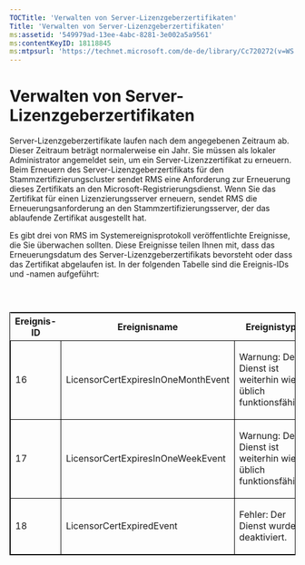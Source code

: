 ```yaml
---
TOCTitle: 'Verwalten von Server-Lizenzgeberzertifikaten'
Title: 'Verwalten von Server-Lizenzgeberzertifikaten'
ms:assetid: '549979ad-13ee-4abc-8281-3e002a5a9561'
ms:contentKeyID: 18118845
ms:mtpsurl: 'https://technet.microsoft.com/de-de/library/Cc720272(v=WS.10)'
---
```


Verwalten von Server-Lizenzgeberzertifikaten
============================================

Server-Lizenzgeberzertifikate laufen nach dem angegebenen Zeitraum ab. Dieser Zeitraum beträgt normalerweise ein Jahr. Sie müssen als lokaler Administrator angemeldet sein, um ein Server-Lizenzzertifikat zu erneuern. Beim Erneuern des Server-Lizenzgeberzertifikats für den Stammzertifizierungscluster sendet RMS eine Anforderung zur Erneuerung dieses Zertifikats an den Microsoft-Registrierungsdienst. Wenn Sie das Zertifikat für einen Lizenzierungsserver erneuern, sendet RMS die Erneuerungsanforderung an den Stammzertifizierungsserver, der das ablaufende Zertifikat ausgestellt hat.

Es gibt drei von RMS im Systemereignisprotokoll veröffentlichte Ereignisse, die Sie überwachen sollten. Diese Ereignisse teilen Ihnen mit, dass das Erneuerungsdatum des Server-Lizenzgeberzertifikats bevorsteht oder dass das Zertifikat abgelaufen ist. In der folgenden Tabelle sind die Ereignis-IDs und -namen aufgeführt:

###  

<p> </p>
<table style="border:1px solid black;">
<colgroup>
<col width="33%" />
<col width="33%" />
<col width="33%" />
</colgroup>
<thead>
<tr class="header">
<th>Ereignis-ID</th>
<th>Ereignisname</th>
<th>Ereignistyp</th>
</tr>
</thead>
<tbody>
<tr class="odd">
<td style="border:1px solid black;"><p>16</p></td>
<td style="border:1px solid black;"><p>LicensorCertExpiresInOneMonthEvent</p></td>
<td style="border:1px solid black;"><p>Warnung: Der Dienst ist weiterhin wie üblich funktionsfähig.</p></td>
</tr>
<tr class="even">
<td style="border:1px solid black;"><p>17</p></td>
<td style="border:1px solid black;"><p>LicensorCertExpiresInOneWeekEvent</p></td>
<td style="border:1px solid black;"><p>Warnung: Der Dienst ist weiterhin wie üblich funktionsfähig.</p></td>
</tr>
<tr class="odd">
<td style="border:1px solid black;"><p>18</p></td>
<td style="border:1px solid black;"><p>LicensorCertExpiredEvent</p></td>
<td style="border:1px solid black;"><p>Fehler: Der Dienst wurde deaktiviert.</p></td>
</tr>
</tbody>
</table>
